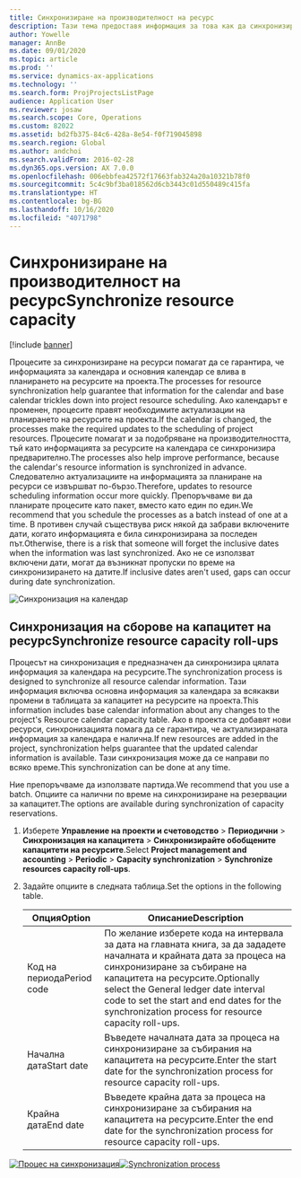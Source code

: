 ```yaml
---
title: Синхронизиране на производителност на ресурс
description: Тази тема предоставя информация за това как да синхронизирате капацитета на ресурса в календари и проекти.
author: Yowelle
manager: AnnBe
ms.date: 09/01/2020
ms.topic: article
ms.prod: ''
ms.service: dynamics-ax-applications
ms.technology: ''
ms.search.form: ProjProjectsListPage
audience: Application User
ms.reviewer: josaw
ms.search.scope: Core, Operations
ms.custom: 82022
ms.assetid: bd2fb375-84c6-428a-8e54-f0f719045898
ms.search.region: Global
ms.author: andchoi
ms.search.validFrom: 2016-02-28
ms.dyn365.ops.version: AX 7.0.0
ms.openlocfilehash: 006ebbfea42572f17663fab324a20a10321b78f0
ms.sourcegitcommit: 5c4c9bf3ba018562d6cb3443c01d550489c415fa
ms.translationtype: HT
ms.contentlocale: bg-BG
ms.lasthandoff: 10/16/2020
ms.locfileid: "4071798"
---
```

# <a name="synchronize-resource-capacity"></a><span data-ttu-id="5775d-103">Синхронизиране на производителност на ресурс</span><span class="sxs-lookup"><span data-stu-id="5775d-103">Synchronize resource capacity</span></span>

[!include [banner](../includes/banner.md)]

<span data-ttu-id="5775d-104">Процесите за синхронизиране на ресурси помагат да се гарантира, че информацията за календара и основния календар се влива в планирането на ресурсите на проекта.</span><span class="sxs-lookup"><span data-stu-id="5775d-104">The processes for resource synchronization help guarantee that information for the calendar and base calendar trickles down into project resource scheduling.</span></span> <span data-ttu-id="5775d-105">Ако календарът е променен, процесите правят необходимите актуализации на планирането на ресурсите на проекта.</span><span class="sxs-lookup"><span data-stu-id="5775d-105">If the calendar is changed, the processes make the required updates to the scheduling of project resources.</span></span> <span data-ttu-id="5775d-106">Процесите помагат и за подобряване на производителността, тъй като информацията за ресурсите на календара се синхронизира предварително.</span><span class="sxs-lookup"><span data-stu-id="5775d-106">The processes also help improve performance, because the calendar's resource information is synchronized in advance.</span></span> <span data-ttu-id="5775d-107">Следователно актуализациите на информацията за планиране на ресурси се извършват по-бързо.</span><span class="sxs-lookup"><span data-stu-id="5775d-107">Therefore, updates to resource scheduling information occur more quickly.</span></span> <span data-ttu-id="5775d-108">Препоръчваме ви да планирате процесите като пакет, вместо като един по един.</span><span class="sxs-lookup"><span data-stu-id="5775d-108">We recommend that you schedule the processes as a batch instead of one at a time.</span></span> <span data-ttu-id="5775d-109">В противен случай съществува риск някой да забрави включените дати, когато информацията е била синхронизирана за последен път.</span><span class="sxs-lookup"><span data-stu-id="5775d-109">Otherwise, there is a risk that someone will forget the inclusive dates when the information was last synchronized.</span></span> <span data-ttu-id="5775d-110">Ако не се използват включени дати, могат да възникнат пропуски по време на синхронизирането на датите.</span><span class="sxs-lookup"><span data-stu-id="5775d-110">If inclusive dates aren't used, gaps can occur during date synchronization.</span></span>

![Синхронизация на календар](./media/projectresourcing04-1024x471.jpg)

## <a name="synchronize-resource-capacity-roll-ups"></a><span data-ttu-id="5775d-112">Синхронизация на сборове на капацитет на ресурс</span><span class="sxs-lookup"><span data-stu-id="5775d-112">Synchronize resource capacity roll-ups</span></span>

<span data-ttu-id="5775d-113">Процесът на синхронизация е предназначен да синхронизира цялата информация за календара на ресурсите.</span><span class="sxs-lookup"><span data-stu-id="5775d-113">The synchronization process is designed to synchronize all resource calendar information.</span></span> <span data-ttu-id="5775d-114">Тази информация включва основна информация за календара за всякакви промени в таблицата за капацитет на ресурсите на проекта.</span><span class="sxs-lookup"><span data-stu-id="5775d-114">This information includes base calendar information about any changes to the project's Resource calendar capacity table.</span></span> <span data-ttu-id="5775d-115">Ако в проекта се добавят нови ресурси, синхронизацията помага да се гарантира, че актуализираната информация за календара е налична.</span><span class="sxs-lookup"><span data-stu-id="5775d-115">If new resources are added in the project, synchronization helps guarantee that the updated calendar information is available.</span></span> <span data-ttu-id="5775d-116">Тази синхронизация може да се направи по всяко време.</span><span class="sxs-lookup"><span data-stu-id="5775d-116">This synchronization can be done at any time.</span></span>

<span data-ttu-id="5775d-117">Ние препоръчваме да използвате партида.</span><span class="sxs-lookup"><span data-stu-id="5775d-117">We recommend that you use a batch.</span></span> <span data-ttu-id="5775d-118">Опциите са налични по време на синхронизиране на резервации за капацитет.</span><span class="sxs-lookup"><span data-stu-id="5775d-118">The options are available during synchronization of capacity reservations.</span></span>

1. <span data-ttu-id="5775d-119">Изберете **Управление на проекти и счетоводство** &gt; **Периодични** &gt; **Синхронизация на капацитета** &gt; **Синхронизирайте обобщените капацитети на ресурсите**.</span><span class="sxs-lookup"><span data-stu-id="5775d-119">Select **Project management and accounting** &gt; **Periodic** &gt; **Capacity synchronization** &gt; **Synchronize resources capacity roll-ups**.</span></span>
2. <span data-ttu-id="5775d-120">Задайте опциите в следната таблица.</span><span class="sxs-lookup"><span data-stu-id="5775d-120">Set the options in the following table.</span></span>

    | <span data-ttu-id="5775d-121">Опция</span><span class="sxs-lookup"><span data-stu-id="5775d-121">Option</span></span>      | <span data-ttu-id="5775d-122">Описание</span><span class="sxs-lookup"><span data-stu-id="5775d-122">Description</span></span> |
    |-------------|-------------|
    | <span data-ttu-id="5775d-123">Код на периода</span><span class="sxs-lookup"><span data-stu-id="5775d-123">Period code</span></span> | <span data-ttu-id="5775d-124">По желание изберете кода на интервала за дата на главната книга, за да зададете началната и крайната дата за процеса на синхронизиране за събиране на капацитета на ресурсите.</span><span class="sxs-lookup"><span data-stu-id="5775d-124">Optionally select the General ledger date interval code to set the start and end dates for the synchronization process for resource capacity roll-ups.</span></span> |
    | <span data-ttu-id="5775d-125">Начална дата</span><span class="sxs-lookup"><span data-stu-id="5775d-125">Start date</span></span>  | <span data-ttu-id="5775d-126">Въведете началната дата за процеса на синхронизиране за събирания на капацитета на ресурсите.</span><span class="sxs-lookup"><span data-stu-id="5775d-126">Enter the start date for the synchronization process for resource capacity roll-ups.</span></span> |
    | <span data-ttu-id="5775d-127">Крайна дата</span><span class="sxs-lookup"><span data-stu-id="5775d-127">End date</span></span>    | <span data-ttu-id="5775d-128">Въведете крайна дата за процеса на синхронизиране за събирания на капацитета на ресурсите.</span><span class="sxs-lookup"><span data-stu-id="5775d-128">Enter the end date for the synchronization process for resource capacity roll-ups.</span></span> |

<span data-ttu-id="5775d-129">[![Процес на синхронизация](./media/projectresourcing09.jpg)](./media/projectresourcing09.jpg)</span><span class="sxs-lookup"><span data-stu-id="5775d-129">[![Synchronization process](./media/projectresourcing09.jpg)](./media/projectresourcing09.jpg)</span></span>
